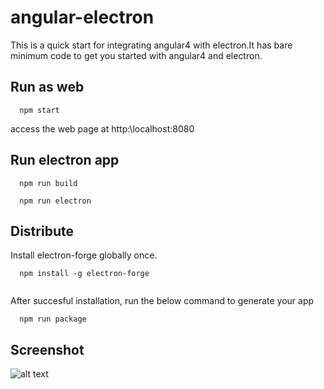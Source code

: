 # angular-electron
   This is a quick start for integrating angular4 with electron.It has bare minimum code to get you started with angular4 and electron.

## Run as web
 ```
   npm start
 ```  

  access the web page at http:\\localhost:8080 

## Run electron app
  ```
    npm run build

    npm run electron
  ```

## Distribute
  Install electron-forge globally once.
  ```
    npm install -g electron-forge
   
  ```   
  After succesful installation, run the below command to generate your app
  ```
    npm run package
  ```

## Screenshot

![alt text](https://github.com/tettusud/angular-electron/screenshots/app.jpg)
